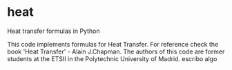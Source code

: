 # heat
Heat transfer formulas in Python


This code implements formulas for Heat Transfer.
For reference check the book 'Heat Transfer' - Alain J.Chapman.
The authors of this code are former students at the ETSII 
in the Polytechnic University of Madrid.
escribo algo
